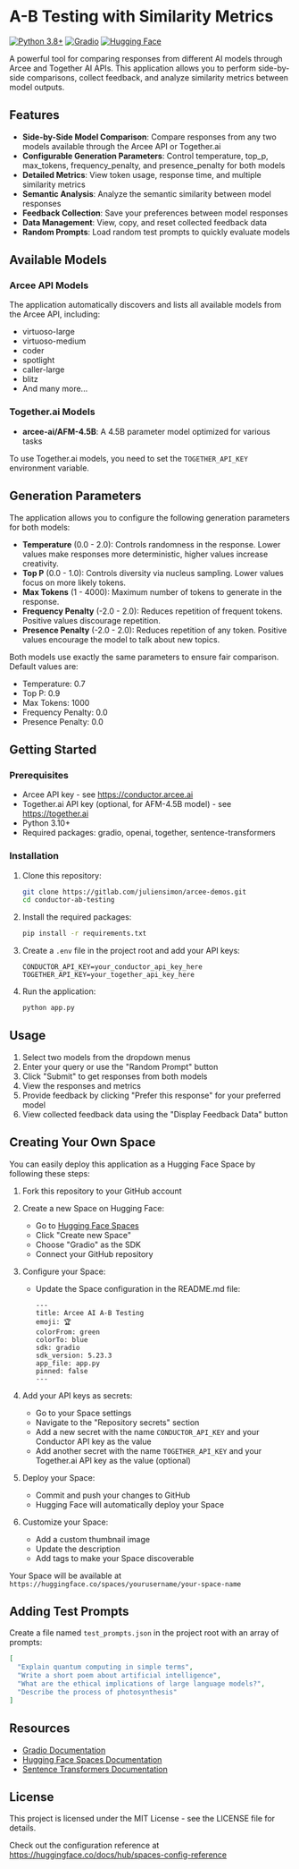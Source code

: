 
# A-B Testing with Similarity Metrics

[![Python 3.8+](https://img.shields.io/badge/python-3.8+-blue.svg)](https://www.python.org/downloads/)
[![Gradio](https://img.shields.io/badge/Gradio-5.23.3-orange)](https://gradio.app/)
[![Hugging Face](https://img.shields.io/badge/Hugging%20Face-Spaces-yellow)](https://huggingface.co/spaces)

A powerful tool for comparing responses from different AI models through Arcee and Together AI APIs. This application allows you to perform side-by-side comparisons, collect feedback, and analyze similarity metrics between model outputs.

## Features

- **Side-by-Side Model Comparison**: Compare responses from any two models available through the Arcee API or Together.ai
- **Configurable Generation Parameters**: Control temperature, top_p, max_tokens, frequency_penalty, and presence_penalty for both models
- **Detailed Metrics**: View token usage, response time, and multiple similarity metrics
- **Semantic Analysis**: Analyze the semantic similarity between model responses
- **Feedback Collection**: Save your preferences between model responses
- **Data Management**: View, copy, and reset collected feedback data
- **Random Prompts**: Load random test prompts to quickly evaluate models

## Available Models

### Arcee API Models
The application automatically discovers and lists all available models from the Arcee API, including:
- virtuoso-large
- virtuoso-medium
- coder
- spotlight
- caller-large
- blitz
- And many more...

### Together.ai Models
- **arcee-ai/AFM-4.5B**: A 4.5B parameter model optimized for various tasks

To use Together.ai models, you need to set the `TOGETHER_API_KEY` environment variable.

## Generation Parameters

The application allows you to configure the following generation parameters for both models:

- **Temperature** (0.0 - 2.0): Controls randomness in the response. Lower values make responses more deterministic, higher values increase creativity.
- **Top P** (0.0 - 1.0): Controls diversity via nucleus sampling. Lower values focus on more likely tokens.
- **Max Tokens** (1 - 4000): Maximum number of tokens to generate in the response.
- **Frequency Penalty** (-2.0 - 2.0): Reduces repetition of frequent tokens. Positive values discourage repetition.
- **Presence Penalty** (-2.0 - 2.0): Reduces repetition of any token. Positive values encourage the model to talk about new topics.

Both models use exactly the same parameters to ensure fair comparison. Default values are:
- Temperature: 0.7
- Top P: 0.9
- Max Tokens: 1000
- Frequency Penalty: 0.0
- Presence Penalty: 0.0

## Getting Started

### Prerequisites

- Arcee API key - see https://conductor.arcee.ai
- Together.ai API key (optional, for AFM-4.5B model) - see https://together.ai
- Python 3.10+
- Required packages: gradio, openai, together, sentence-transformers

### Installation

1. Clone this repository:
   ```bash
   git clone https://gitlab.com/juliensimon/arcee-demos.git
   cd conductor-ab-testing
   ```

2. Install the required packages:
   ```bash
   pip install -r requirements.txt
   ```

3. Create a `.env` file in the project root and add your API keys:
   ```
   CONDUCTOR_API_KEY=your_conductor_api_key_here
   TOGETHER_API_KEY=your_together_api_key_here
   ```

4. Run the application:
   ```bash
   python app.py
   ```

## Usage

1. Select two models from the dropdown menus
2. Enter your query or use the "Random Prompt" button
3. Click "Submit" to get responses from both models
4. View the responses and metrics
5. Provide feedback by clicking "Prefer this response" for your preferred model
6. View collected feedback data using the "Display Feedback Data" button

## Creating Your Own Space

You can easily deploy this application as a Hugging Face Space by following these steps:

1. Fork this repository to your GitHub account

2. Create a new Space on Hugging Face:
   - Go to [Hugging Face Spaces](https://huggingface.co/spaces)
   - Click "Create new Space"
   - Choose "Gradio" as the SDK
   - Connect your GitHub repository

3. Configure your Space:
   - Update the Space configuration in the README.md file:
     ```
     ---
     title: Arcee AI A-B Testing
     emoji: 🏆
     colorFrom: green
     colorTo: blue
     sdk: gradio
     sdk_version: 5.23.3
     app_file: app.py
     pinned: false
     ---
     ```

4. Add your API keys as secrets:
   - Go to your Space settings
   - Navigate to the "Repository secrets" section
   - Add a new secret with the name `CONDUCTOR_API_KEY` and your Conductor API key as the value
   - Add another secret with the name `TOGETHER_API_KEY` and your Together.ai API key as the value (optional)

5. Deploy your Space:
   - Commit and push your changes to GitHub
   - Hugging Face will automatically deploy your Space

6. Customize your Space:
   - Add a custom thumbnail image
   - Update the description
   - Add tags to make your Space discoverable

Your Space will be available at `https://huggingface.co/spaces/yourusername/your-space-name`

## Adding Test Prompts

Create a file named `test_prompts.json` in the project root with an array of prompts:

```json
[
  "Explain quantum computing in simple terms",
  "Write a short poem about artificial intelligence",
  "What are the ethical implications of large language models?",
  "Describe the process of photosynthesis"
]
```

## Resources

- [Gradio Documentation](https://gradio.app/docs/)
- [Hugging Face Spaces Documentation](https://huggingface.co/docs/hub/spaces-overview)
- [Sentence Transformers Documentation](https://www.sbert.net/)

## License

This project is licensed under the MIT License - see the LICENSE file for details.

Check out the configuration reference at https://huggingface.co/docs/hub/spaces-config-reference
